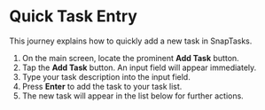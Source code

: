 # Quick Task Entry

This journey explains how to quickly add a new task in SnapTasks.

1. On the main screen, locate the prominent **Add Task** button.
2. Tap the **Add Task** button. An input field will appear immediately.
3. Type your task description into the input field.
4. Press **Enter** to add the task to your task list.
5. The new task will appear in the list below for further actions.